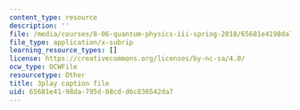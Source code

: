 ```yaml
---
content_type: resource
description: ''
file: /media/courses/8-06-quantum-physics-iii-spring-2018/65681e4198da795d08cdd6c836542da7_qaj4u42XZLg.srt
file_type: application/x-subrip
learning_resource_types: []
license: https://creativecommons.org/licenses/by-nc-sa/4.0/
ocw_type: OCWFile
resourcetype: Other
title: 3play caption file
uid: 65681e41-98da-795d-08cd-d6c836542da7
---
```


